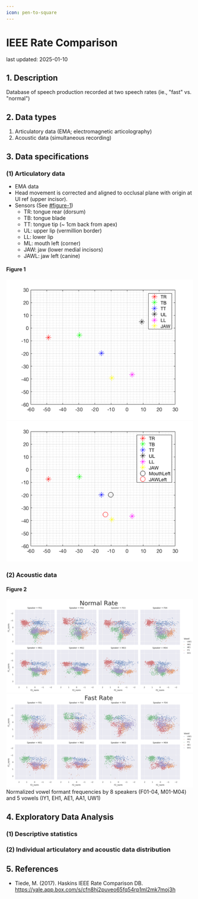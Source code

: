 ```yaml
---
icon: pen-to-square
---
```


# IEEE Rate Comparison

last updated: 2025-01-10

## 1. Description

Database of speech production recorded at two speech rates (ie., "fast" vs. "normal")

## 2. Data types

1. Articulatory data (EMA; electromagnetic articolography)
2. Acoustic data (simultaneous recording)

## 3. Data specifications

### (1) Articulatory data

* EMA data
* Head movement is corrected and aligned to occlusal plane with origin at UI ref (upper incisor).
* Sensors (See [#figure-1](ieee_rate_comparison.md#figure-1 "mention"))
  * TR: tongue rear (dorsum)
  * TB: tongue blade
  * TT: tongue tip (\~ 1cm back from apex)
  * UL: upper lip (vermillion border)
  * LL: lower lip
  * ML: mouth left (corner)
  * JAW: jaw (lower medial incisors)
  * JAWL: jaw left (canine)

#### Figure 1

![](../../assets/ieee_rate_comparison/EMA_config.png) ![](../../assets/ieee_rate_comparison/EMA_config_all.png)

### (2) Acoustic data

#### Figure 2

![](../../assets/ieee_rate_comparison/norm_formants_normal.png) ![](../../assets/ieee_rate_comparison/norm_formants_fast.png)
Normalized vowel formant frequencies by 8 speakers (F01-04, M01-M04) and 5 vowels (IY1, EH1, AE1, AA1, UW1)


## 4. Exploratory Data Analysis

### (1) Descriptive statistics

### (2) Individual articulatory and acoustic data distribution

## 5. References

* Tiede, M. (2017). Haskins IEEE Rate Comparison DB. https://yale.app.box.com/s/cfn8hj2puveo65fq54rp1ml2mk7moj3h
